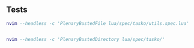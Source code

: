 ## Tests
```lua
nvim --headless -c 'PlenaryBustedFile lua/spec/tasko/utils.spec.lua'
```
```lua

nvim --headless -c 'PlenaryBustedDirectory lua/spec/tasko/'
```
